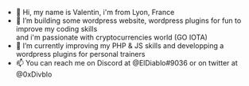 - 👋 Hi, my name is Valentin, i'm from Lyon, France
- 👀 I’m building some wordpress website, wordpress plugins for fun to improve my coding skills </br>
  and i'm passionate with cryptocurrencies world (GO IOTA)
- 🌱 I’m currently improving my PHP & JS skills and developping a wordpress plugins for personal trainers
- 📫 You can reach me on Discord at @ElDiablo#9036 or on twitter at @0xDivblo


